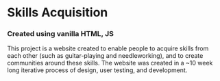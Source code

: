# Skills Acquisition
### Created using vanilla HTML, JS

This project is a website created to enable people to acquire skills from each other (such as guitar-playing and needleworking), and to create communities around these skills. The website was created in a ~10 week long iterative process of design, user testing, and development.
